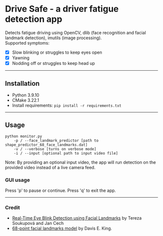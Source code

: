# Drive Safe - a driver fatigue detection app 

Detects fatigue driving using OpenCV, dlib (face recognition and facial landmark detection), imutils (image processing).   
Supported symptoms:
- [x] Slow blinking or struggles to keep eyes open
- [x] Yawning
- [x] Nodding off or struggles to keep head up
---
## Installation
- Python 3.9.10
- CMake 3.22.1
- Install requirements: ```pip install -r requirements.txt```
---
## Usage
```
python monitor.py
    -p / --face_landmark_predictor [path to shape_predictor_68_face_landmarks.dat]
    -v / --verbose [turns on verbose mode]
    -i / --input [optional path to input video file]
```
Note: By providing an optional input video, the app will run detection on the provided video instead of a live camera feed. 
### GUI usage
Press 'p' to pause or continue. Press 'q' to exit the app.

---
### Credit
- [Real-Time Eye Blink Detection using Facial Landmarks](https://www.semanticscholar.org/paper/Real-Time-Eye-Blink-Detection-using-Facial-Soukupov%C3%A1-Cech/4fa1ba3531219ca8c39d8749160faf1a877f2ced) by Tereza Soukupová and Jan Cech
- [68-point facial landmarks model](https://github.com/davisking/dlib-models#shape_predictor_68_face_landmarksdatbz2) by Davis E. King.